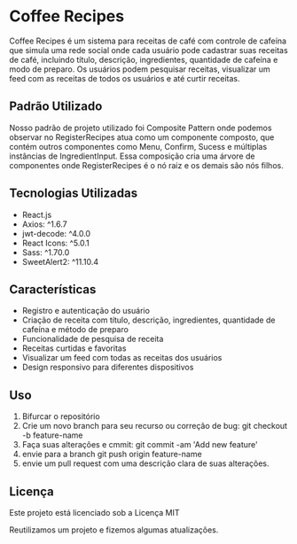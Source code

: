 # Coffee Recipes

Coffee Recipes é um sistema para receitas de café com controle de cafeína que simula uma rede social onde cada usuário pode cadastrar suas receitas de café, incluindo título, descrição, ingredientes, quantidade de cafeína e modo de preparo. Os usuários podem pesquisar receitas, visualizar um feed com as receitas de todos os usuários e até curtir receitas.
## Padrão Utilizado
Nosso padrão de projeto utilizado foi Composite Pattern onde podemos observar no RegisterRecipes atua como um componente composto, 
que contém outros componentes como Menu, Confirm, Sucess e múltiplas instâncias de IngredientInput. Essa composição cria uma árvore 
de componentes onde RegisterRecipes é o nó raiz e os demais são nós filhos.

## Tecnologias Utilizadas

- React.js
- Axios: ^1.6.7
- jwt-decode: ^4.0.0
- React Icons: ^5.0.1
- Sass: ^1.70.0
- SweetAlert2: ^11.10.4

## Características

- Registro e autenticação do usuário
- Criação de receita com título, descrição, ingredientes, quantidade de cafeína e método de preparo
- Funcionalidade de pesquisa de receita
- Receitas curtidas e favoritas
- Visualizar um feed com todas as receitas dos usuários
- Design responsivo para diferentes dispositivos

## Uso

1. Bifurcar o repositório
2. Crie um novo branch para seu recurso ou correção de bug: git checkout -b feature-name
3. Faça suas alterações e cmmit: git commit -am 'Add new feature'
4. envie para a branch git push origin feature-name
5. envie um pull request com uma descrição clara de suas alterações.

## Licença
Este projeto está licenciado sob a Licença MIT

Reutilizamos um projeto e fizemos algumas atualizações.

